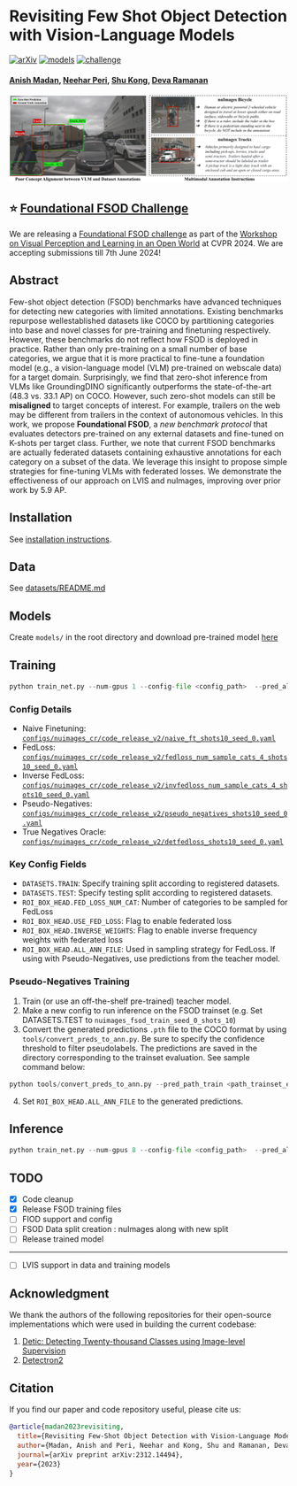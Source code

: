 # Revisiting Few Shot Object Detection with Vision-Language Models
[![arXiv](https://img.shields.io/badge/arXiv-2312.14494-b31b1b.svg)](https://arxiv.org/abs/2312.14494)
[![models](https://img.shields.io/badge/🤗HuggingFace-Model-yellow)](https://huggingface.co/anishmadan23/foundational_fsod/tree/main)
[![challenge](https://img.shields.io/badge/EvalAI-FSOD_Challenge-green)](https://eval.ai/web/challenges/challenge-page/2270/overview)


#### [Anish Madan](https://anishmadan23.github.io/), [Neehar Peri](https://www.neeharperi.com/), [Shu Kong](https://aimerykong.github.io/), [Deva Ramanan](https://www.cs.cmu.edu/~deva/)

![teaser.png](assets/teaser.png)

## :star: [Foundational FSOD Challenge](https://eval.ai/web/challenges/challenge-page/2270/overview)
We are releasing a [Foundational FSOD challenge](https://eval.ai/web/challenges/challenge-page/2270/overview) as part of the [Workshop on Visual Perception and Learning in an Open World](https://vplow.github.io/vplow_4th.html) at CVPR 2024. We are accepting submissions till 7th June 2024! 

## Abstract
Few-shot object detection (FSOD) benchmarks have advanced techniques for detecting new categories with limited annotations. Existing benchmarks repurpose wellestablished datasets like COCO by partitioning categories into base and novel classes for pre-training and finetuning respectively. However, these benchmarks do not reflect how FSOD is deployed in practice. Rather than only pre-training on a small number of base categories, we argue that it is more practical to fine-tune a foundation model (e.g., a vision-language model (VLM) pre-trained on webscale data) for a target domain. Surprisingly, we find that zero-shot inference from VLMs like GroundingDINO significantly outperforms the state-of-the-art (48.3 vs. 33.1 AP) on COCO. However, such zero-shot models can still be **misaligned** to target concepts of interest. For example,
trailers on the web may be different from trailers in the context of autonomous vehicles. In this work, we propose **Foundational FSOD**, a *new benchmark protocol* that evaluates detectors pre-trained on any external datasets and fine-tuned on K-shots per target class. Further, we note that current FSOD benchmarks are actually federated datasets containing exhaustive annotations for each category on a subset of the data. We leverage this insight to propose simple strategies for fine-tuning VLMs with federated losses. We demonstrate the effectiveness of our approach on LVIS and nuImages, improving over prior work by 5.9 AP.

## Installation
See [installation instructions](docs/INSTALL.md).


## Data
See [datasets/README.md](datasets/README.md)

## Models
Create `models/` in the root directory and download pre-trained model [here](https://huggingface.co/anishmadan23/foundational_fsod/tree/main/pretrained_models/)

## Training
```python
python train_net.py --num-gpus 1 --config-file <config_path>  --pred_all_class  OUTPUT_DIR_PREFIX <root_output_dir>
```

### Config Details
 - Naive Finetuning: [`configs/nuimages_cr/code_release_v2/naive_ft_shots10_seed_0.yaml`](configs/nuimages_cr/code_release_v2/naive_ft_shots10_seed_0.yaml)
 - FedLoss: [`configs/nuimages_cr/code_release_v2/fedloss_num_sample_cats_4_shots10_seed_0.yaml`](configs/nuimages_cr/code_release_v2/fedloss_num_sample_cats_4_shots10_seed_0.yaml)
 - Inverse FedLoss: [`configs/nuimages_cr/code_release_v2/invfedloss_num_sample_cats_4_shots10_seed_0.yaml`](configs/nuimages_cr/code_release_v2/invfedloss_num_sample_cats_4_shots10_seed_0.yaml)
 - Pseudo-Negatives: [`configs/nuimages_cr/code_release_v2/pseudo_negatives_shots10_seed_0.yaml`](configs/nuimages_cr/code_release_v2/pseudo_negatives_shots10_seed_0.yaml)
 - True Negatives Oracle: [`configs/nuimages_cr/code_release_v2/detfedloss_shots10_seed_0.yaml`](configs/nuimages_cr/code_release_v2/detfedloss_shots10_seed_0.yaml)

 
 ### Key Config Fields
 - `DATASETS.TRAIN`: Specify training split according to registered datasets.
 - `DATASETS.TEST`: Specify testing split according to registered datasets.
 - `ROI_BOX_HEAD.FED_LOSS_NUM_CAT`: Number of categories to be sampled for FedLoss
 - `ROI_BOX_HEAD.USE_FED_LOSS`: Flag to enable federated loss
 - `ROI_BOX_HEAD.INVERSE_WEIGHTS`: Flag to enable inverse frequency weights with federated loss
 - `ROI_BOX_HEAD.ALL_ANN_FILE`: Used in sampling strategy for FedLoss. If using with Pseudo-Negatives, use predictions from the teacher model.

 ### Pseudo-Negatives Training
 1. Train (or use an off-the-shelf pre-trained) teacher model. 
 2. Make a new config to run inference on the FSOD trainset (e.g. Set DATASETS.TEST to `nuimages_fsod_train_seed_0_shots_10`)
 3. Convert the generated predictions `.pth` file to the COCO format by using `tools/convert_preds_to_ann.py`. Be sure to specify the confidence threshold to filter pseudolabels. The predictions are saved in the directory corresponding to the trainset evaluation. See sample command below:

```python
python tools/convert_preds_to_ann.py --pred_path_train <path_trainset_eval_pth_file> --dataset_name nuimages_fsod_train_seed_0_shots_10 --conf_thresh 0.2
```

4. Set `ROI_BOX_HEAD.ALL_ANN_FILE` to the generated predictions.

## Inference

```python 
python train_net.py --num-gpus 8 --config-file <config_path>  --pred_all_class --eval-only  MODEL.WEIGHTS <model_path> OUTPUT_DIR_PREFIX <root_output_dir>
```

## TODO
- [x] Code cleanup 
- [x] Release FSOD training files 
- [ ] FIOD support and config
- [ ] FSOD Data split creation : nuImages along with new split
- [ ] Release trained model 

- ------------
- [ ] LVIS support in data and training models


## Acknowledgment
We thank the authors of the following repositories for their open-source implementations which were used in building the current codebase:
1. [Detic: Detecting Twenty-thousand Classes using Image-level Supervision](https://github.com/facebookresearch/Detic)
2. [Detectron2](https://github.com/facebookresearch/detectron2)

## Citation
If you find our paper and code repository useful, please cite us:
```bib
@article{madan2023revisiting,
  title={Revisiting Few-Shot Object Detection with Vision-Language Models},
  author={Madan, Anish and Peri, Neehar and Kong, Shu and Ramanan, Deva},
  journal={arXiv preprint arXiv:2312.14494},
  year={2023}
}
```
